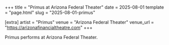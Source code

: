 +++
title = "Primus at Arizona Federal Theater"
date = 2025-08-01
template = "page.html"
slug = "2025-08-01-primus"

[extra]
artist = "Primus"
venue = "Arizona Federal Theater"
venue_url = "https://arizonafinancialtheatre.com"
+++

Primus performs at Arizona Federal Theater.
